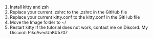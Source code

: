 1) Install kitty and zsh
2) Replace your current .zshrc to the .zshrc in the GitHub file
3) Replace your current kitty.conf to the kitty.conf in the GitHub file
4) Move the Image folder to ~/
5) Restart kitty
If the tutorial does not work, contact me on Discord. My Discord: PikoAvecUnK#5707
